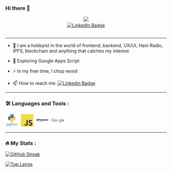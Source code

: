 ### Hi there 👋

<div id="header" align="center">
  <img src="https://media.giphy.com/media/13d2jHlSlxklVe/giphy.gif" width="100"/>
</div>

<div id="badges" align="center">
  <a href="https://www.linkedin.com/in/lucas-carlson/">
    <img src="https://img.shields.io/badge/LinkedIn-blue?style=for-the-badge&logo=linkedin&logoColor=white" alt="LinkedIn Badge"/>
  </a>
</div>

<div id="badges" align="center">
  <a href="lucascrlsn">
    <img src="https://komarev.com/ghpvc/?username=lucascrlsn&style=flat-square&color=blue" alt=""/>
  </a>
</div>

_________________________________________________________________________________________________________________________

- :telescope: I am a hobbyist in the world of frontend, backend, UX/UI, Ham Radio, IPFS, blockchain and anything that catches my interest.

- :seedling: Exploring Google Apps Script

- :zap: In my free time, I chop wood

- :mailbox: How to reach me: [![Linkedin Badge](https://img.shields.io/badge/-LinkedIn-blue?style=flat&logo=Linkedin&logoColor=white)](https://www.linkedin.com/in/lucas-carlson/)

_________________________________________________________________________________________________________________________

### :hammer_and_wrench: Languages and Tools :

<div>
  <img src="https://github.com/devicons/devicon/blob/master/icons/python/python-original-wordmark.svg" title="Python" alt="Python" width="40" height="40"/>&nbsp;
  <img src="https://github.com/devicons/devicon/blob/master/icons/javascript/javascript-original.svg" title="JavaScript" alt="JavaScript" width="40" height="40"/>&nbsp;
  <img src="https://github.com/devicons/devicon/blob/master/icons/pycharm/pycharm-original-wordmark.svg" title="PyCharm" alt="PyCharm" width="40" height="40"/>&nbsp;
  <img src="https://github.com/devicons/devicon/blob/master/icons/google/google-original-wordmark.svg" title="Google" alt="Google" width="40" height="40"/>&nbsp;
</div>

_________________________________________________________________________________________________________________________

### :fire: My Stats :

[![GitHub Streak](http://github-readme-streak-stats.herokuapp.com?user=lucascrlsn&theme=dark&background=000000)](https://git.io/streak-stats)

[![Top Langs](https://github-readme-stats.vercel.app/api/top-langs/?username=lucascrlsn&layout=compact&theme=vision-friendly-dark)](https://github.com/anuraghazra/github-readme-stats)





